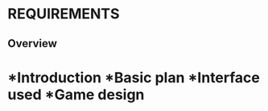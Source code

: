 # REQUIREMENTS
## Overview 
  *Introduction
  *Basic plan
  *Interface used
  *Game design
===========

